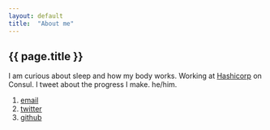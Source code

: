 ```yaml
---
layout: default
title:  "About me"
---
```


## {{ page.title }}
I am curious about sleep and how my body works. Working at [Hashicorp](http://www.hashicorp.com) on Consul. I tweet about the progress I make. he/him.

1. [email](mailto:me@hans.io)
1. [twitter](http://twitter.com/HansHasselberg)
1. [github](http://github.com/i0rek)
